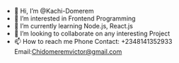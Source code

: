 - 👋 Hi, I’m @Kachi-Domerem
- 👀 I’m interested in Frontend Programming
- 🌱 I’m currently learning Node.js, React.js
- 💞️ I’m looking to collaborate on any interesting Project
- 📫 How to reach me
  Phone Contact: +2348141352933
  Email:Chidomeremvictor@gmail.com

<!---
Kachi-Domerem/Kachi-Domerem is a ✨ special ✨ repository because its `README.md` (this file) appears on your GitHub profile.
You can click the Preview link to take a look at your changes.
--->
